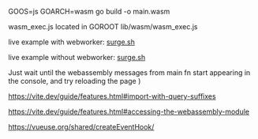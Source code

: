 GOOS=js GOARCH=wasm go build -o main.wasm

wasm_exec.js located in GOROOT lib/wasm/wasm_exec.js


live example with webworker: [surge.sh](https://tolantop.surge.sh/)

live example without webworker: [surge.sh](https://eatable-trains.surge.sh/) 

Just wait until the webassembly messages from main fn start appearing in the console, and try reloading the page )


https://vite.dev/guide/features.html#import-with-query-suffixes

https://vite.dev/guide/features.html#accessing-the-webassembly-module

https://vueuse.org/shared/createEventHook/
